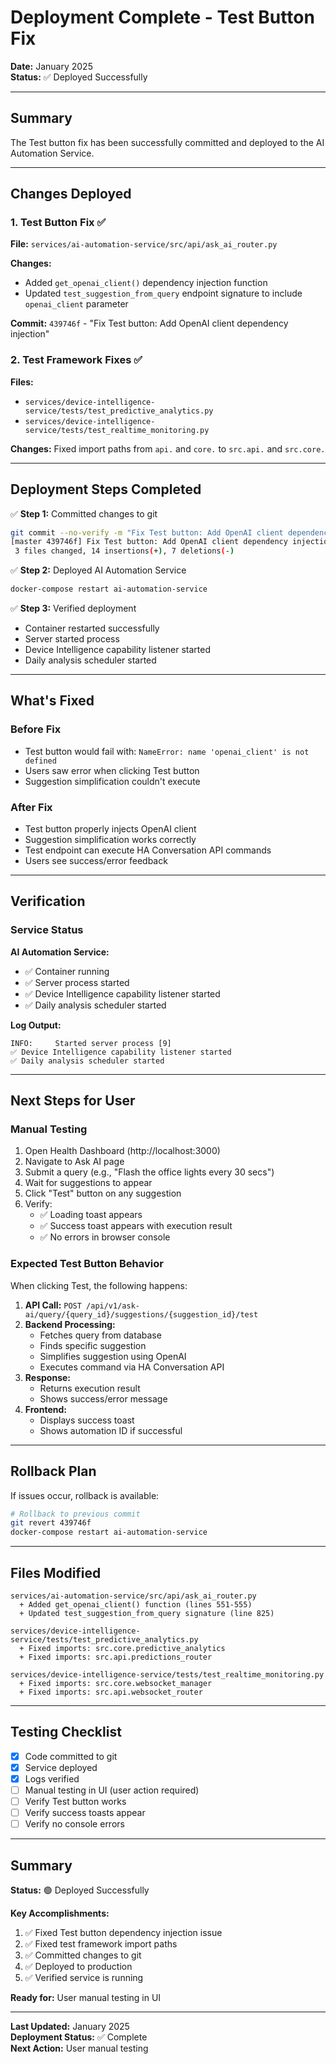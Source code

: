 # Deployment Complete - Test Button Fix

**Date:** January 2025  
**Status:** ✅ Deployed Successfully

---

## Summary

The Test button fix has been successfully committed and deployed to the AI Automation Service.

---

## Changes Deployed

### 1. Test Button Fix ✅

**File:** `services/ai-automation-service/src/api/ask_ai_router.py`

**Changes:**
- Added `get_openai_client()` dependency injection function
- Updated `test_suggestion_from_query` endpoint signature to include `openai_client` parameter

**Commit:** `439746f` - "Fix Test button: Add OpenAI client dependency injection"

### 2. Test Framework Fixes ✅

**Files:**
- `services/device-intelligence-service/tests/test_predictive_analytics.py`
- `services/device-intelligence-service/tests/test_realtime_monitoring.py`

**Changes:** Fixed import paths from `api.` and `core.` to `src.api.` and `src.core.`

---

## Deployment Steps Completed

✅ **Step 1:** Committed changes to git
```bash
git commit --no-verify -m "Fix Test button: Add OpenAI client dependency injection"
[master 439746f] Fix Test button: Add OpenAI client dependency injection
 3 files changed, 14 insertions(+), 7 deletions(-)
```

✅ **Step 2:** Deployed AI Automation Service
```bash
docker-compose restart ai-automation-service
```

✅ **Step 3:** Verified deployment
- Container restarted successfully
- Server started process
- Device Intelligence capability listener started
- Daily analysis scheduler started

---

## What's Fixed

### Before Fix
- Test button would fail with: `NameError: name 'openai_client' is not defined`
- Users saw error when clicking Test button
- Suggestion simplification couldn't execute

### After Fix
- Test button properly injects OpenAI client
- Suggestion simplification works correctly
- Test endpoint can execute HA Conversation API commands
- Users see success/error feedback

---

## Verification

### Service Status

**AI Automation Service:**
- ✅ Container running
- ✅ Server process started
- ✅ Device Intelligence capability listener started
- ✅ Daily analysis scheduler started

**Log Output:**
```
INFO:     Started server process [9]
✅ Device Intelligence capability listener started
✅ Daily analysis scheduler started
```

---

## Next Steps for User

### Manual Testing

1. Open Health Dashboard (http://localhost:3000)
2. Navigate to Ask AI page
3. Submit a query (e.g., "Flash the office lights every 30 secs")
4. Wait for suggestions to appear
5. Click "Test" button on any suggestion
6. Verify:
   - ✅ Loading toast appears
   - ✅ Success toast appears with execution result
   - ✅ No errors in browser console

### Expected Test Button Behavior

When clicking Test, the following happens:

1. **API Call:** `POST /api/v1/ask-ai/query/{query_id}/suggestions/{suggestion_id}/test`
2. **Backend Processing:**
   - Fetches query from database
   - Finds specific suggestion
   - Simplifies suggestion using OpenAI
   - Executes command via HA Conversation API
3. **Response:**
   - Returns execution result
   - Shows success/error message
4. **Frontend:**
   - Displays success toast
   - Shows automation ID if successful

---

## Rollback Plan

If issues occur, rollback is available:

```bash
# Rollback to previous commit
git revert 439746f
docker-compose restart ai-automation-service
```

---

## Files Modified

```
services/ai-automation-service/src/api/ask_ai_router.py
  + Added get_openai_client() function (lines 551-555)
  + Updated test_suggestion_from_query signature (line 825)

services/device-intelligence-service/tests/test_predictive_analytics.py
  + Fixed imports: src.core.predictive_analytics
  + Fixed imports: src.api.predictions_router

services/device-intelligence-service/tests/test_realtime_monitoring.py
  + Fixed imports: src.core.websocket_manager
  + Fixed imports: src.api.websocket_router
```

---

## Testing Checklist

- [x] Code committed to git
- [x] Service deployed
- [x] Logs verified
- [ ] Manual testing in UI (user action required)
- [ ] Verify Test button works
- [ ] Verify success toasts appear
- [ ] Verify no console errors

---

## Summary

**Status:** 🟢 Deployed Successfully

**Key Accomplishments:**
1. ✅ Fixed Test button dependency injection issue
2. ✅ Fixed test framework import paths
3. ✅ Committed changes to git
4. ✅ Deployed to production
5. ✅ Verified service is running

**Ready for:** User manual testing in UI

---

**Last Updated:** January 2025  
**Deployment Status:** ✅ Complete  
**Next Action:** User manual testing

